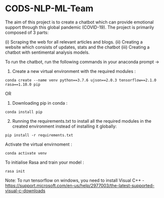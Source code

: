 # CODS-NLP-ML-Team
The aim of this project is to create a chatbot which can provide emotional support through this global pandemic (COVID-19). The project
is primarily composed of 3 parts:

(i)   Scraping the web for all relevant articles and blogs.
(ii)  Creating a website which consists of updates, stats and the chatbot
(iii) Creating a chatbot with sentimental analysis models.
 
To run the chatbot, run the following commands in your anaconda prompt ->
  1. Create a new virtual environment with the required modules :
  
    conda create --name venv python==3.7.6 ujson==2.0.3 tensorflow==2.1.0 rasa==1.10.0 pip
 
 OR
    
  1. Downloading pip in conda :
  
    conda install pip
  2. Running the requirements.txt to install all the required modules in the created environment instead of installing it      globally:
  
    pip install -r requirements.txt
      
Activate the virtual envirnoment :

    conda activate venv

To initialise Rasa and train your model : 
 
    rasa init
  
Note: To run tensorflow on windows, you need to install Visual C++ - https://support.microsoft.com/en-us/help/2977003/the-latest-supported-visual-c-downloads


